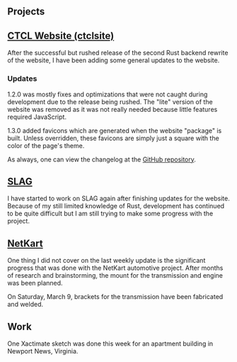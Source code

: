 ## Projects

## [CTCL Website (ctclsite)](../../projects/ctclsite/)
After the successful but rushed release of the second Rust backend rewrite of the website, I have been adding some general updates to the website.

### Updates
1.2.0 was mostly fixes and optimizations that were not caught during development due to the release being rushed. The "lite" version of the website was removed as it was not really needed because little features required JavaScript. 

1.3.0 added favicons which are generated when the website "package" is built. Unless overridden, these favicons are simply just a square with the color of the page's theme. 

As always, one can view the changelog at the [GitHub repository](https://github.com/ctcl-bregis/ctclsite-rust/blob/main/RELEASES.md).

## [SLAG](../../projects/slag/)
I have started to work on SLAG again after finishing updates for the website. Because of my still limited knowledge of Rust, development has continued to be quite difficult but I am still trying to make some progress with the project.

## [NetKart](../../projects/netkart/)
One thing I did not cover on the last weekly update is the significant progress that was done with the NetKart automotive project. After months of research and brainstorming, the mount for the transmission and engine was been planned.

On Saturday, March 9, brackets for the transmission have been fabricated and welded. 

## Work
One Xactimate sketch was done this week for an apartment building in Newport News, Virginia.

